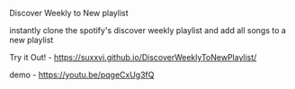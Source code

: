 Discover Weekly to New playlist

instantly clone the spotify's discover weekly playlist and add all songs to a new playlist

Try it Out! - https://suxxvi.github.io/DiscoverWeeklyToNewPlaylist/

demo - https://youtu.be/pqgeCxUg3fQ
